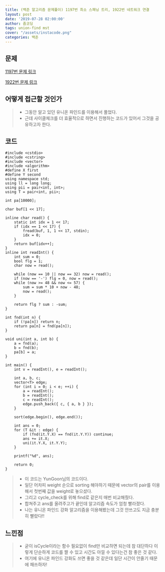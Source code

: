 ```yaml
---
title: (백준 알고리즘 문제풀이) 1197번 최소 스패닝 트리, 1922번 네트워크 연결 
layout: post
date: '2019-07-28 02:00:00'
author: 줌코딩
tags: union-find mst
cover: "/assets/instacode.png"
categories: 백준
---
```


## 문제

[1197번 문제 링크](https://www.acmicpc.net/problem/1197)

[1922번 문제 링크](https://www.acmicpc.net/problem/1922)

## 어떻게 접근할 것인가

>* 그동안 알고 있던 유니온 파인드를 이용해서 풀었다.
>* 근데 사이클체크를 더 효율적으로 하면서 진행하는 코드가 있어서 그것을 공유하고자 한다.

## 코드

    #include <cstdio>
    #include <cstring>
    #include <vector>
    #include <algorithm>
    #define X first
    #define Y second
    using namespace std;
    using ll = long long;
    using pii = pair<int, int>;
    using T = pair<int, pii>;

    int pa[10000];

    char buf[1 << 17];

    inline char read() {
        static int idx = 1 << 17;
        if (idx == 1 << 17) {
            fread(buf, 1, 1 << 17, stdin);
            idx = 0;
        }
        return buf[idx++];
    }
    inline int readInt() {
        int sum = 0;
        bool flg = 1;
        char now = read();

        while (now == 10 || now == 32) now = read();
        if (now == '-') flg = 0, now = read();
        while (now >= 48 && now <= 57) {
            sum = sum * 10 + now - 48;
            now = read();
        }

        return flg ? sum : -sum;
    }

    int fnd(int n) {
        if (!pa[n]) return n;
        return pa[n] = fnd(pa[n]);
    }

    void uni(int a, int b) {
        a = fnd(a);
        b = fnd(b);
        pa[b] = a;
    }

    int main() {
        int v = readInt(), e = readInt();

        int a, b, c;
        vector<T> edge;
        for (int i = 0; i < e; ++i) {
            a = readInt();
            b = readInt();
            c = readInt();
            edge.push_back({ c, { a, b } });
        }

        sort(edge.begin(), edge.end());

        int ans = 0;
        for (T &it : edge) {
            if (fnd(it.Y.X) == fnd(it.Y.Y)) continue;
            ans += it.X;
            uni(it.Y.X, it.Y.Y);
        }

        printf("%d", ans);

        return 0;
    }

>* 이 코드는 YunGoon님의 코드이다.
>* 일단 어차피 weight 순으로 sorting 해야하기 때문에 vector의 pair를 이용해서 첫번째 값을 weight로 놓으셨다.
>* 그리고 cycle_check를 위해 find로 같은지 매번 비교해줬다.
>* 합쳐주고 ans를 올려주고가 끝인데 알고리즘 속도가 엄청 빨라졌다.
>* 나는 유니온 파인드 강화 알고리즘을 이용해봤는데 그것 안쓰고도 지금 충분히 빨랐다!!

## 느낀점

>* 굳이 isCycle이라는 함수 필요없이 find만 비교하면 되는데 참 대단하다 이렇게 단순하게 코드를 짤 수 있고 시간도 아낄 수 있다는건 참 좋은 것 같다.
>* 여기에 유니온 파인드 강화도 쓰면 좋을 것 같은데 일단 시간이 안줄기 때문에 패쓰하자!
